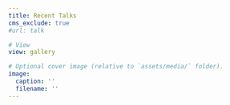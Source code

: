 ```yaml
---
title: Recent Talks
cms_exclude: true
#url: talk

# View
view: gallery

# Optional cover image (relative to `assets/media/` folder).
image:
  caption: ''
  filename: ''
---
```

<style>
  /* target all cover images in your gallery/cards */
  .gallery img{

    width: 100%;
    max-width: 300px;    /* choose your “common” width */
    height: 200px;       /* fixed height */
    object-fit: cover;   /* crop rather than stretch */
    border-radius: 8px;  /* optional: round the corners */
    display: block;
    margin: 0 auto;      /* center if there’s extra space */
    
  }
</style>
